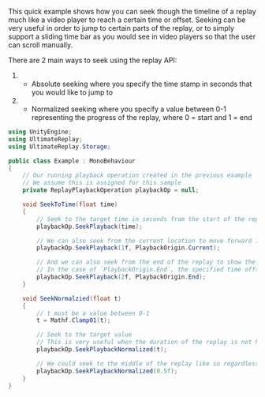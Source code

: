 ﻿
This quick example shows how you can seek though the timeline of a replay much like a video player to reach a certain time or offset.
Seeking can be very useful in order to jump to certain parts of the replay, or to simply support a sliding time bar as you would see in video players so that the user can scroll manually.

There are 2 main ways to seek using the replay API:
1. - Absolute seeking where you specify the time stamp in seconds that you would like to jump to
2. - Normalized seeking where you specify a value between 0-1 representing the progress of the replay, where 0 = start and 1 = end

```cs
using UnityEngine;
using UltimateReplay;
using UltimateReplay.Storage;

public class Example : MonoBehaviour
{
	// Our running playback operation created in the previous example
    // We assume this is assigned for this sample
	private ReplayPlaybackOperation playbackOp = null;

	void SeekToTime(float time)
	{
		// Seek to the target time in seconds from the start of the replay
		playbackOp.SeekPlayback(time);

		// We can also seek from the current location to move forward 1 second for example
		playbackOp.SeekPlayback(1f, PlaybackOrigin.Current);

		// And we can also seek from the end of the replay to show the last 2 seconds for example
		// In the case of `PlaybackOrigin.End`, the specified time offset represents a negative offset from the end of the replay
		playbackOp.SeekPlayback(2f, PlaybackOrigin.End);
	}

	void SeekNormalzied(float t)
	{
		// t must be a value between 0-1
		t = Mathf.Clamp01(t);

		// Seek to the target value
		// This is very useful when the duration of the replay is not known or useful
		playbackOp.SeekPlaybackNormalized(t);

		// We could seek to the middle of the replay like so regardless of duration
		playbackOp.SeekPlaybackNormalized(0.5f);
	}
}
```
